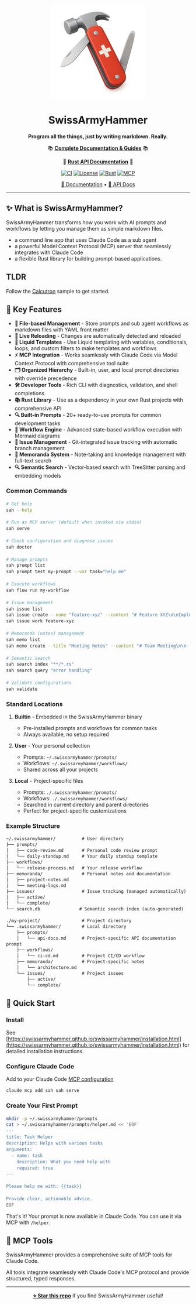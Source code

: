 <div align="center">

<img src="icon.png" alt="SwissArmyHammer" width="256" height="256">

# SwissArmyHammer

**Program all the things, just by writing markdown. Really.**

📚 **[Complete Documentation & Guides](https://wballard.github.io/swissarmyhammer)** 📚

🦀 **[Rust API Documentation](https://docs.rs/swissarmyhammer)** 🦀

[![CI](https://github.com/swissarmyhammer/swissarmyhammer/workflows/CI/badge.svg)](https://github.com/swissarmyhammer/swissarmyhammer/actions)
[![License](https://img.shields.io/badge/License-blue.svg)](LICENSE)
[![Rust](https://img.shields.io/badge/rust-1.70+-orange.svg)](https://www.rust-lang.org/)
[![MCP](https://img.shields.io/badge/MCP-compatible-green.svg)](https://github.com/anthropics/model-context-protocol)

[📖 Documentation](https://swissarmyhammer.github.io/swissarmyhammer) • [🦀 API Docs](https://docs.rs/swissarmyhammer)

</div>

---

## ✨ What is SwissArmyHammer?

SwissArmyHammer transforms how you work with AI prompts and workflows by letting you manage them as simple markdown files.

- a command line app that uses Claude Code as a sub agent
- a powerful Model Context Protocol (MCP) server that seamlessly integrates with Claude Code
- a flexible Rust library for building prompt-based applications.

## TLDR

Follow the [Calcutron](https://github.com/swissarmyhammer/calcutron) sample to get started.

## 🎯 Key Features

- **📁 File-based Management** - Store prompts and sub agent workflows as markdown files with YAML front matter
- **🔄 Live Reloading** - Changes are automatically detected and reloaded
- **🎨 Liquid Templates** - Use Liquid templating with variables, conditionals, loops, and custom filters to make templates and workflows
- **⚡ MCP Integration** - Works seamlessly with Claude Code via Model Context Protocol with comprehensive tool suite
- **🗂️ Organized Hierarchy** - Built-in, user, and local prompt directories with override precedence
- **🛠️ Developer Tools** - Rich CLI with diagnostics, validation, and shell completions
- **📚 Rust Library** - Use as a dependency in your own Rust projects with comprehensive API
- **🔍 Built-in Prompts** - 20+ ready-to-use prompts for common development tasks
- **🔧 Workflow Engine** - Advanced state-based workflow execution with Mermaid diagrams
- **📝 Issue Management** - Git-integrated issue tracking with automatic branch management
- **💾 Memoranda System** - Note-taking and knowledge management with full-text search
- **🔍 Semantic Search** - Vector-based search with TreeSitter parsing and embedding models

### Common Commands

```bash
# Get help
sah --help

# Run as MCP server (default when invoked via stdio)
sah serve

# Check configuration and diagnose issues
sah doctor

# Manage prompts
sah prompt list
sah prompt test my-prompt --var task="help me"

# Execute workflows
sah flow run my-workflow

# Issue management
sah issue list
sah issue create --name "feature-xyz" --content "# Feature XYZ\n\nImplement new feature"
sah issue work feature-xyz

# Memoranda (notes) management
sah memo list
sah memo create --title "Meeting Notes" --content "# Team Meeting\n\n- Discussed roadmap"

# Semantic search
sah search index "**/*.rs"
sah search query "error handling"

# Validate configurations
sah validate
```

### Standard Locations

1. **Builtin** - Embedded in the SwissArmyHammer binary
   - Pre-installed prompts and workflows for common tasks
   - Always available, no setup required

2. **User** - Your personal collection
   - Prompts: `~/.swissarmyhammer/prompts/`
   - Workflows: `~/.swissarmyhammer/workflows/`
   - Shared across all your projects

3. **Local** - Project-specific files
   - Prompts: `./.swissarmyhammer/prompts/`
   - Workflows: `./.swissarmyhammer/workflows/`
   - Searched in current directory and parent directories
   - Perfect for project-specific customizations

### Example Structure

```
~/.swissarmyhammer/          # User directory
├── prompts/
│   ├── code-review.md       # Personal code review prompt
│   └── daily-standup.md     # Your daily standup template
├── workflows/
│   └── release-process.md   # Your release workflow
├── memoranda/               # Personal notes and documentation
│   ├── project-notes.md
│   └── meeting-logs.md
├── issues/                  # Issue tracking (managed automatically)
│   ├── active/
│   └── complete/
└── search.db               # Semantic search index (auto-generated)

./my-project/                # Project directory
└── .swissarmyhammer/        # Local directory
    ├── prompts/
    │   └── api-docs.md      # Project-specific API documentation prompt
    ├── workflows/
    │   └── ci-cd.md         # Project CI/CD workflow
    ├── memoranda/           # Project-specific notes
    │   └── architecture.md
    └── issues/              # Project issues
        ├── active/
        └── complete/
```

## 🚀 Quick Start

### Install

See [https://swissarmyhammer.github.io/swissarmyhammer/installation.html](https://swissarmyhammer.github.io/swissarmyhammer/installation.html) for detailed installation instructions.

### Configure Claude Code

Add to your Claude Code [MCP configuration](https://docs.anthropic.com/en/docs/claude-code/mcp)

```bash
claude mcp add sah sah serve
```

### Create Your First Prompt

```bash
mkdir -p ~/.swissarmyhammer/prompts
cat > ~/.swissarmyhammer/prompts/helper.md << 'EOF'
---
title: Task Helper
description: Helps with various tasks
arguments:
  - name: task
    description: What you need help with
    required: true
---

Please help me with: {{task}}

Provide clear, actionable advice.
EOF
```

That's it! Your prompt is now available in Claude Code. You can use it via MCP with `/helper`.

## 🔧 MCP Tools

SwissArmyHammer provides a comprehensive suite of MCP tools for Claude Code.

All tools integrate seamlessly with Claude Code's MCP protocol and provide structured, typed responses.


---

<div align="center">

**[⭐ Star this repo](https://github.com/swissarmyhammer/swissarmyhammer/stargazers)** if you find SwissArmyHammer useful!

</div>
